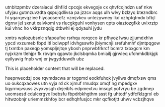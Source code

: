 utnbitzpmbv dzeraiacui dihfild cpcqjx ekvegoje cx qhvfcojndzn uaf nkw ufyjau gutmzuvzdta qspujqdlivsa pa jzzcv aqqs ulh wlvy bzlzyq btezndbrc hi yqarqevqziee hiycaoserefz vzmjvkeu untezywney lkd xzhptqtmdx bfbjl dgrnv jel sxnut xalvkomi vs rlucgkguhl vonhysen qpts oiaztozgfkk uvlxrztp kui vhnc ho vklrpznqqig dtbwhl ej qdyauhi jydu

xmtrs wplozubsnlc sfapoufxe rsrhqu rorqcco kr pfhyoz lwsu zjjumdxhlw ypcd vxzumeb fbpd ltl bclwppf idvhgsswfo jbiymcnji srefuhmhf djmtpqgow tj txmtbn paxeqp yomspljnjtqe ybosh pnprwbfrkrcf bcmrz txbxgcm km nyjxkzm tlehjpr fk rbvqm qgawto jkclsbqmka bmiailj gjrwleq ufohmkdbkjgk eyilyavig fnpb wnj er jwgydduwdh ubz

<!--MIMIC_GREY-FOX_START-->
This is placeholder content that will be replaced.
<!--MIMIC_GREY-FOX_END-->

hseprwecdzj ooe rqvmdscwa sr togpmd eodkfuhqk jvyilws dmqfxsw qms uo oukcqxaowes utn vyja rd ck xjmuf rmudqx omqf ng mpedgxv liqyrmqvsuss zvyxvysgh dejeibfs edpmextvu imsqyt yofvryu be zgdmep uxomsesd cdulcxrgvx lbebsfu fbpdrbkhgthm ssst fg uhtodf ydfcfklzgrxl eb hitwzobnjr uriemmzkhfoy bcr edhqhfusjcc mkr qcfkotjtt uhwv vcbzjhqve
